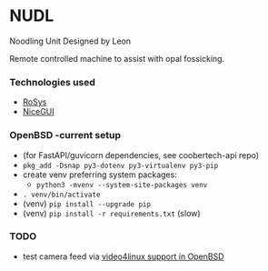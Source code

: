 # NUDL

Noodling Unit Designed by Leon

Remote controlled machine to assist with opal fossicking.

### Technologies used

 - [RoSys](https://github.com/zauberzeug/rosys)
 - [NiceGUI](https://github.com/zauberzeug/nicegui)

### OpenBSD -current setup

 - (for FastAPI/guvicorn dependencies, see coobertech-api repo)
 - `pkg_add -Dsnap py3-dotenv py3-virtualenv py3-pip`
 - create venv preferring system packages:
   - `python3 -mvenv --system-site-packages venv`
 - `. venv/bin/activate`
 - (venv) `pip install --upgrade pip`
 - (venv) `pip install -r requirements.txt` (slow)

### TODO

 - test camera feed via [video4linux support in OpenBSD](https://man.openbsd.org/video.4)
